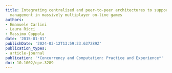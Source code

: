 ```yaml
---
title: Integrating centralized and peer-to-peer architectures to support interest
  management in massively multiplayer on-line games
authors:
- Emanuele Carlini
- Laura Ricci
- Massimo Coppola
date: '2015-01-01'
publishDate: '2024-03-12T13:59:23.637289Z'
publication_types:
- article-journal
publication: '*Concurrency and Computation: Practice and Experience*'
doi: 10.1002/cpe.3289
---
```

